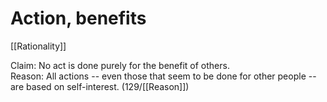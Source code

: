 # Action, benefits

[[Rationality]]

Claim: No act is done purely for the benefit of others.<br>
Reason: All actions -- even those that seem to be done for other people -- are based on self-interest.
(129/[[Reason]])